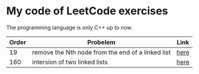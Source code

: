 # My code of LeetCode exercises

The programming language is only C++ up to now.

| Order | Probelem                                          | Link      |
| ----- | --------------------------------------------------| --------- |
| 19	| remove the Nth node from the end of a linked list | [here](./C\&C++/19_remove_nth_node_from_end_of_ll.cpp)|
| 160  	| intersion of two linked lists						| [here](./C\&C++/160_intersection_of_two_linked_lists.cpp) |